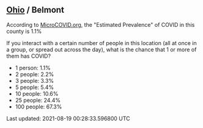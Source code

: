 
## [Ohio](/united-states/ohio) / Belmont

According to [MicroCOVID.org](http://microcovid.org),
the "Estimated Prevalence" of COVID in this county is 1.1%

If you interact with a certain number of people in this location
(all at once in a group, or spread out across the day), what is the chance that
1 or more of them has COVID?

- 1 person: 1.1%
- 2 people: 2.2%
- 3 people: 3.3%
- 5 people: 5.4%
- 10 people: 10.6%
- 25 people: 24.4%
- 100 people: 67.3%

Last updated: 2021-08-19 00:28:33.596800 UTC
